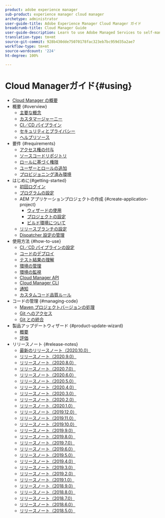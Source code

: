 ```yaml
---
product: adobe experience manager
sub-product: experience manager cloud manager
archetype: administrator
user-guide-title: Adobe Experience Manager Cloud Manager ガイド
breadcrumb-title: Cloud Manager Guide
user-guide-description: Learn to use Adobe Managed Services to self-manage Experience Manager in the cloud.
translation-type: tm+mt
source-git-commit: 928b430dde75070178fac323eb7bc959d35a2ae7
workflow-type: tm+mt
source-wordcount: '224'
ht-degree: 100%

---
```



# Cloud Managerガイド{#using}

+ [Cloud Manager の概要](introduction-to-cloud-manager.md)
+ 概要 {#overview}
   + [主要な概念](key-concepts.md)
   + [カスタマージャーニー](customer-journey.md)
   + [CI／CD パイプライン](ci-cd-pipeline.md)
   + [セキュリティとプライバシー](security-and-privacy.md)
   + [ヘルプリソース](help-resources.md)
+ 要件 {#requirements}
   + [アクセス権の付与](access-rights-granted.md)
   + [ソースコードリポジトリ](source-code-repository.md)
   + [ロールに基づく権限](role-based-permissions.md)
   + [ユーザーとロールの追加](setting-up-users-and-roles.md)
   + [プロビジョニング済み環境](environments-provisioned.md)
+ はじめに{#getting-started}
   + [初回ログイン](first-time-login.md)
   + [プログラムの設定](setting-up-program.md)
   + AEM アプリケーションプロジェクトの作成 {#create-application-project}
      + [ウィザードの使用](using-the-wizard.md)
      + [プロジェクトの設定](setting-up-project.md)
      + [ビルド環境について](build-environment-details.md)
   + [リリースブランチの設定](configure-your-release-branches.md)
   + [Dispatcher 設定の管理](dispatcher-configurations.md)
+ 使用方法 {#how-to-use}
   + [CI／CD パイプラインの設定](configuring-pipeline.md)
   + [コードのデプロイ](deploying-code.md)
   + [テスト結果の理解](understand-your-test-results.md)
   + [環境の管理](manage-your-environment.md)
   + [環境の監視](monitor-your-environments.md)
   + [Cloud Manager API](https://www.adobe.io/apis/experiencecloud/cloud-manager/docs.html)
   + [Cloud Manager CLI](https://github.com/adobe/aio-cli-plugin-cloudmanager/blob/master/README.md)
   + [通知](notifications.md)
   + [カスタムコード品質ルール](custom-code-quality-rules.md)
+ コードの管理 {#managing-code}
   + [Maven プロジェクトバージョンの処理](activating-maven-project.md)
   + [Git へのアクセス](accessing-git.md)
   + [Git との統合](setup-cloud-manager-git-integration.md)
+ 製品アップデートウィザード {#product-update-wizard}
   + [概要](overview-productupdate-wizard.md)
   + [評価](evaluation.md)
+ リリースノート {#release-notes}
   + [最新のリリースノート（2020.10.0）](release-notes-current.md)
   + [リリースノート（2020.9.0）](release-notes-2020-9-0.md)
   + [リリースノート（2020.8.0）](release-notes-2020-8-0.md)
   + [リリースノート（2020.7.0）](release-notes-2020-7-0.md)
   + [リリースノート（2020.6.0）](release-notes-2020-6-0.md)
   + [リリースノート（2020.5.0）](release-notes-2020-5-0.md)
   + [リリースノート（2020.4.0）](release-notes-2020-4-0.md)
   + [リリースノート（2020.3.0）](release-notes-2020-3-0.md)
   + [リリースノート（2020.2.0）](release-notes-2020-2-0.md)
   + [リリースノート（2020.1.0）](release-notes-2020-1-0.md)
   + [リリースノート（2019.12.0）](release-notes-2019-12-0.md)
   + [リリースノート（2019.11.0）](release-notes-2019-11-0.md)
   + [リリースノート（2019.10.0）](release-notes-2019-10-0.md)
   + [リリースノート（2019.9.0）](release-notes-2019-9-0.md)
   + [リリースノート（2019.8.0）](release-notes-2019-8-0.md)
   + [リリースノート（2019.7.0）](release-notes-2019-7-0.md)
   + [リリースノート（2019.6.0）](release-notes-2019-6-0.md)
   + [リリースノート（2019.5.0）](release-notes-2019-5-0.md)
   + [リリースノート（2019.4.0）](release-notes-2019-4-0.md)
   + [リリースノート（2019.3.0）](release-notes-2019-3-0.md)
   + [リリースノート（2019.2.0）](release-notes-2019-2-0.md)
   + [リリースノート（2019.1.0）](release-notes-2019-1-0.md)
   + [リリースノート（2018.9.0）](release-notes-2018-9-0.md)
   + [リリースノート（2018.8.0）](release-notes-2018-8-0.md)
   + [リリースノート（2018.7.0）](release-notes-2018-7-0.md)
   + [リリースノート（2018.6.0）](release-notes-2018-6-0.md)
   + [リリースノート（2018.5.0）](release-notes-2018-5-0.md)

